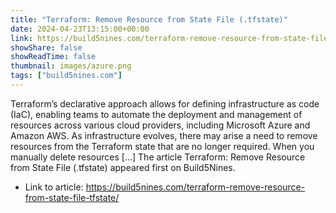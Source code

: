 ```yaml
---
title: "Terraform: Remove Resource from State File (.tfstate)"
date: 2024-04-23T13:15:00+00:00
link: https://build5nines.com/terraform-remove-resource-from-state-file-tfstate/
showShare: false
showReadTime: false
thumbnail: images/azure.png
tags: ["build5nines.com"]
---
```

Terraform’s declarative approach allows for defining infrastructure as code (IaC), enabling teams to automate the deployment and management of resources across various cloud providers, including Microsoft Azure and Amazon AWS. As infrastructure evolves, there may arise a need to remove resources from the Terraform state that are no longer required. When you manually delete resources […]
The article Terraform: Remove Resource from State File (.tfstate) appeared first on Build5Nines.

- Link to article: https://build5nines.com/terraform-remove-resource-from-state-file-tfstate/